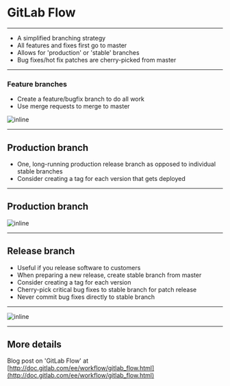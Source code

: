 # GitLab Flow

----------

- A simplified branching strategy
- All features and fixes first go to master
- Allows for 'production' or 'stable' branches
- Bug fixes/hot fix patches are cherry-picked from master

----------

### Feature branches

- Create a feature/bugfix branch to do all work
- Use merge requests to merge to master

![inline](http://gitlab.com/gitlab-org/University/raw/5baea0fe222a915d0500e40747d35eb18681cdc3/training/gitlab_flow/feature_branches.png)

----------

## Production branch

- One, long-running production release branch
  as opposed to individual stable branches
- Consider creating a tag for each version that gets deployed

----------

## Production branch

![inline](http://gitlab.com/gitlab-org/University/raw/5baea0fe222a915d0500e40747d35eb18681cdc3/training/gitlab_flow/production_branch.png)

----------

## Release branch

- Useful if you release software to customers
- When preparing a new release, create stable branch
  from master
- Consider creating a tag for each version
- Cherry-pick critical bug fixes to stable branch for patch release
- Never commit bug fixes directly to stable branch

----------

![inline](http://gitlab.com/gitlab-org/University/raw/5baea0fe222a915d0500e40747d35eb18681cdc3/training/gitlab_flow/release_branches.png)

----------

## More details

Blog post on 'GitLab Flow' at
[http://doc.gitlab.com/ee/workflow/gitlab_flow.html](http://doc.gitlab.com/ee/workflow/gitlab_flow.html)
